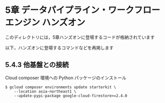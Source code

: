 # 5章 データパイプライン・ワークフローエンジン ハンズオン

このディレクトリには，5章ハンズオンに登場するコードが格納されています

以下，ハンズオンに登場するコマンドなどを再掲します

## 5.4.3 他基盤との接続

Cloud composer 環境への Python パッケージのインストール

```console
$ gcloud composer environments update starterkit \
    --location asia-northeast1 \
    --update-pypi-package google-cloud-firestore>=2.4.0
```
